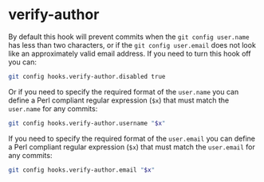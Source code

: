 # verify-author

By default this hook will prevent commits when the `git config user.name` has less than two characters, or if the `git config user.email` does not look like an approximately valid email address. If you need to turn this hook off you can:

```sh
git config hooks.verify-author.disabled true
```

Or if you need to specify the required format of the `user.name` you can define a Perl compliant regular expression (`$x`) that must match the `user.name` for any commits:

```sh
git config hooks.verify-author.username "$x"
```

If you need to specify the required format of the `user.email` you can define a Perl compliant regular expression (`$x`) that must match the `user.email` for any commits:

```sh
git config hooks.verify-author.email "$x"
```
